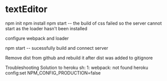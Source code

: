 # textEditor

npm init
npm install
npm start -- the build of css failed so the server cannot start as the loader hasn't been installed

configure webpack and loader

npm start -- sucessfully build and connect server

Remove dist from github and rebuild it after dist was added to gitignore

Troubleshooting
Solution to heroku sh: 1: webpack: not found
heroku config:set NPM_CONFIG_PRODUCTION=false


